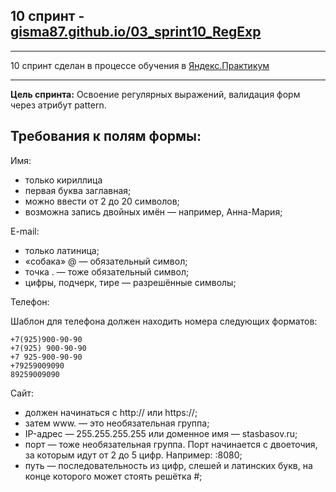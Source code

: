 ## 10 спринт - [gisma87.github.io/03_sprint10_RegExp](https://gisma87.github.io/03_sprint10_RegExp/ "валидация форм через атрибут pattern")
* * * * *
10 спринт сделан в процессе обучения в [Яндекс.Практикум](https://praktikum.yandex.ru/profile/frontend-developer/)
* * * * *

**Цель спринта:** Освоение регулярных выражений, валидация форм через атрибут pattern.

## Требования к полям формы:
Имя:
- только кириллица
- первая буква заглавная;
- можно ввести от 2 до 20 символов;
- возможна запись двойных имён — например, Анна-Мария;

E-mail:
- только латиница;
- «собака» @ — обязательный символ;
- точка . — тоже обязательный символ;
- цифры, подчерк, тире — разрешённые символы;

Телефон:

Шаблон для телефона должен находить номера следующих форматов:
```
+7(925)900-90-90
+7(925) 900-90-90
+7 925-900-90-90
+79259009090
89259009090
```

Сайт:
- должен начинаться с http:// или https://;
- затем www. — это необязательная группа;
- IP-адрес — 255.255.255.255 или доменное имя — stasbasov.ru;
- порт — тоже необязательная группа. Порт начинается с двоеточия, за которым идут от 2 до 5 цифр. Например: :8080;
- путь — последовательность из цифр, слешей и латинских букв, на конце которого может стоять решётка #;

